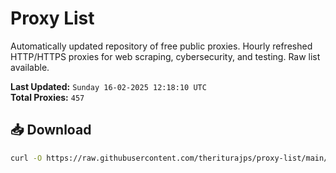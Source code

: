 # Proxy List

Automatically updated repository of free public proxies. Hourly refreshed HTTP/HTTPS proxies for web scraping, cybersecurity, and testing. Raw list available.

**Last Updated:** `Sunday 16-02-2025 12:18:10 UTC`  
**Total Proxies:** `457`

## 📥 Download
```bash
curl -O https://raw.githubusercontent.com/theriturajps/proxy-list/main/proxies.txt
